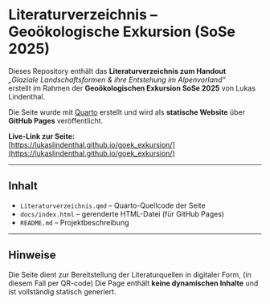# Literaturverzeichnis – Geoökologische Exkursion (SoSe 2025)

Dieses Repository enthält das **Literaturverzeichnis zum Handout**  
*„Glaziale Landschaftsformen & ihre Entstehung im Alpenvorland“*  
erstellt im Rahmen der **Geoökologischen Exkursion SoSe 2025** von Lukas Lindenthal.

Die Seite wurde mit [Quarto](https://quarto.org) erstellt und wird als **statische Website** über **GitHub Pages** veröffentlicht.

**Live-Link zur Seite:**  
[https://lukaslindenthal.github.io/goek_exkursion/](https://lukaslindenthal.github.io/goek_exkursion/)

---

## Inhalt

- `Literaturverzeichnis.qmd` – Quarto-Quellcode der Seite
- `docs/index.html` – gerenderte HTML-Datei (für GitHub Pages)
- `README.md` – Projektbeschreibung

---

## Hinweise

Die Seite dient zur Bereitstellung der Literaturquellen in digitaler Form, (in diesem Fall per QR-code)
Die Page enthält **keine dynamischen Inhalte** und ist vollständig statisch generiert.
